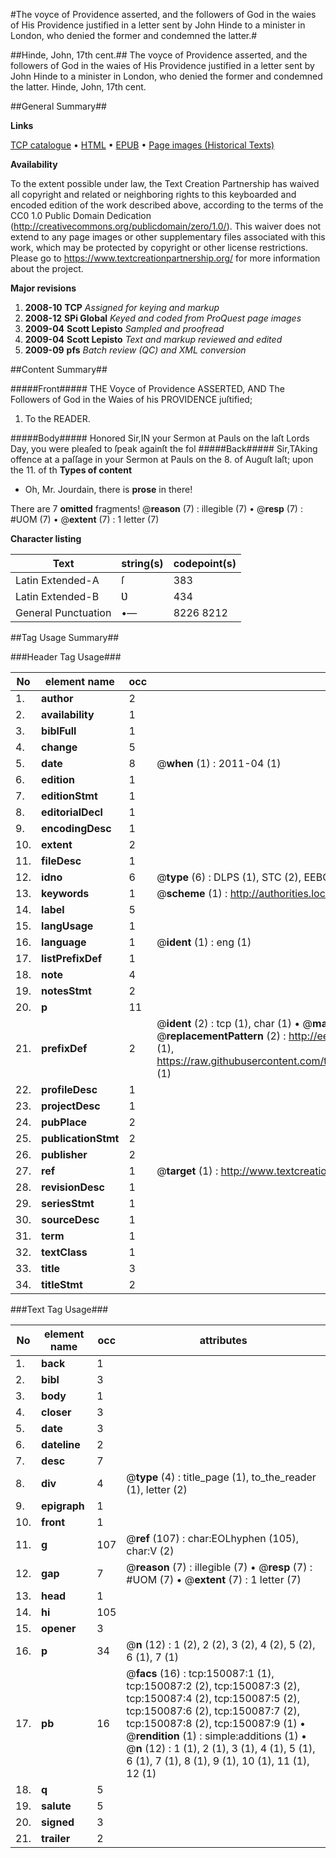 #The voyce of Providence asserted, and the followers of God in the waies of His Providence justified in a letter sent by John Hinde to a minister in London, who denied the former and condemned the latter.#

##Hinde, John, 17th cent.##
The voyce of Providence asserted, and the followers of God in the waies of His Providence justified in a letter sent by John Hinde to a minister in London, who denied the former and condemned the latter.
Hinde, John, 17th cent.

##General Summary##

**Links**

[TCP catalogue](http://www.ota.ox.ac.uk/tcp/)  • 
[HTML](http://tei.it.ox.ac.uk/tcp/Texts-HTML/free/A86/A86366.html)  • 
[EPUB](http://tei.it.ox.ac.uk/tcp/Texts-EPUB/free/A86/A86366.epub) • 
[Page images (Historical Texts)](https://historicaltexts.jisc.ac.uk/eebo-36273580e)

**Availability**

To the extent possible under law, the Text Creation Partnership has waived all copyright and related or neighboring rights to this keyboarded and encoded edition of the work described above, according to the terms of the CC0 1.0 Public Domain Dedication (http://creativecommons.org/publicdomain/zero/1.0/). This waiver does not extend to any page images or other supplementary files associated with this work, which may be protected by copyright or other license restrictions. Please go to https://www.textcreationpartnership.org/ for more information about the project.

**Major revisions**

1. __2008-10__ __TCP__ *Assigned for keying and markup*
1. __2008-12__ __SPi Global__ *Keyed and coded from ProQuest page images*
1. __2009-04__ __Scott Lepisto__ *Sampled and proofread*
1. __2009-04__ __Scott Lepisto__ *Text and markup reviewed and edited*
1. __2009-09__ __pfs__ *Batch review (QC) and XML conversion*

##Content Summary##

#####Front#####
THE Voyce of Providence ASSERTED, AND The Followers of God in the Waies of his PROVIDENCE juſtified;
1. To the READER.

#####Body#####
Honored Sir,IN your Sermon at Pauls on the laſt Lords Day, you were pleaſed to ſpeak againſt the fol
#####Back#####
Sir,TAking offence at a paſſage in your Sermon at Pauls on the 8. of Auguſt laſt; upon the 11. of th
**Types of content**

  * Oh, Mr. Jourdain, there is **prose** in there!

There are 7 **omitted** fragments! 
 @__reason__ (7) : illegible (7)  •  @__resp__ (7) : #UOM (7)  •  @__extent__ (7) : 1 letter (7)

**Character listing**


|Text|string(s)|codepoint(s)|
|---|---|---|
|Latin Extended-A|ſ|383|
|Latin Extended-B|Ʋ|434|
|General Punctuation|•—|8226 8212|

##Tag Usage Summary##

###Header Tag Usage###

|No|element name|occ|attributes|
|---|---|---|---|
|1.|__author__|2||
|2.|__availability__|1||
|3.|__biblFull__|1||
|4.|__change__|5||
|5.|__date__|8| @__when__ (1) : 2011-04 (1)|
|6.|__edition__|1||
|7.|__editionStmt__|1||
|8.|__editorialDecl__|1||
|9.|__encodingDesc__|1||
|10.|__extent__|2||
|11.|__fileDesc__|1||
|12.|__idno__|6| @__type__ (6) : DLPS (1), STC (2), EEBO-CITATION (1), OCLC (1), VID (1)|
|13.|__keywords__|1| @__scheme__ (1) : http://authorities.loc.gov/ (1)|
|14.|__label__|5||
|15.|__langUsage__|1||
|16.|__language__|1| @__ident__ (1) : eng (1)|
|17.|__listPrefixDef__|1||
|18.|__note__|4||
|19.|__notesStmt__|2||
|20.|__p__|11||
|21.|__prefixDef__|2| @__ident__ (2) : tcp (1), char (1)  •  @__matchPattern__ (2) : ([0-9\-]+):([0-9IVX]+) (1), (.+) (1)  •  @__replacementPattern__ (2) : http://eebo.chadwyck.com/downloadtiff?vid=$1&page=$2 (1), https://raw.githubusercontent.com/textcreationpartnership/Texts/master/tcpchars.xml#$1 (1)|
|22.|__profileDesc__|1||
|23.|__projectDesc__|1||
|24.|__pubPlace__|2||
|25.|__publicationStmt__|2||
|26.|__publisher__|2||
|27.|__ref__|1| @__target__ (1) : http://www.textcreationpartnership.org/docs/. (1)|
|28.|__revisionDesc__|1||
|29.|__seriesStmt__|1||
|30.|__sourceDesc__|1||
|31.|__term__|1||
|32.|__textClass__|1||
|33.|__title__|3||
|34.|__titleStmt__|2||


###Text Tag Usage###

|No|element name|occ|attributes|
|---|---|---|---|
|1.|__back__|1||
|2.|__bibl__|3||
|3.|__body__|1||
|4.|__closer__|3||
|5.|__date__|3||
|6.|__dateline__|2||
|7.|__desc__|7||
|8.|__div__|4| @__type__ (4) : title_page (1), to_the_reader (1), letter (2)|
|9.|__epigraph__|1||
|10.|__front__|1||
|11.|__g__|107| @__ref__ (107) : char:EOLhyphen (105), char:V (2)|
|12.|__gap__|7| @__reason__ (7) : illegible (7)  •  @__resp__ (7) : #UOM (7)  •  @__extent__ (7) : 1 letter (7)|
|13.|__head__|1||
|14.|__hi__|105||
|15.|__opener__|3||
|16.|__p__|34| @__n__ (12) : 1 (2), 2 (2), 3 (2), 4 (2), 5 (2), 6 (1), 7 (1)|
|17.|__pb__|16| @__facs__ (16) : tcp:150087:1 (1), tcp:150087:2 (2), tcp:150087:3 (2), tcp:150087:4 (2), tcp:150087:5 (2), tcp:150087:6 (2), tcp:150087:7 (2), tcp:150087:8 (2), tcp:150087:9 (1)  •  @__rendition__ (1) : simple:additions (1)  •  @__n__ (12) : 1 (1), 2 (1), 3 (1), 4 (1), 5 (1), 6 (1), 7 (1), 8 (1), 9 (1), 10 (1), 11 (1), 12 (1)|
|18.|__q__|5||
|19.|__salute__|5||
|20.|__signed__|3||
|21.|__trailer__|2||
